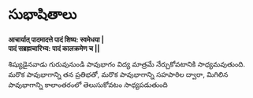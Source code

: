 
# సుభాషితాలు 

**आचार्यात् पादमादत्ते पादं शिष्य: स्वमेधया |  
पादं सब्रह्मचारिभ्य: पादं कालक्रमेण च ||**

శిష్యుడైనవాడు గురువునుండి పావుభాగం విద్య మాత్రమే నేర్చుకోవటానికి  సాధ్యమవుతుంది. మరొక పావుభాగాన్ని తన ప్రతిభతో, మరొక పావుభాగాన్ని  సహపాఠిల ద్వారా, మిగిలిన పావుభాగాన్ని కాలాంతరంలో తెలుసుకోవటం  సాధ్యపడుతుంది 